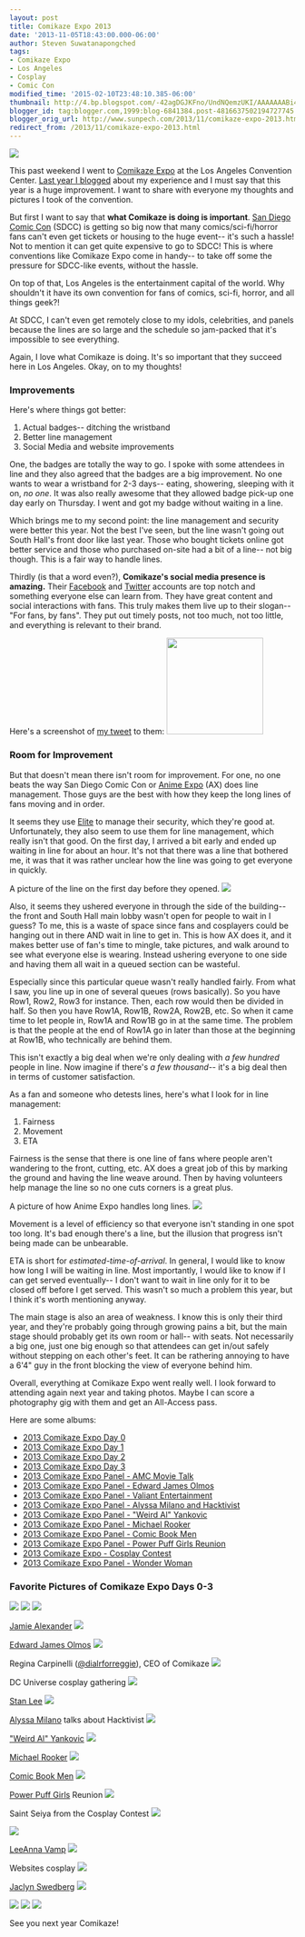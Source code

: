 ```yaml
---
layout: post
title: Comikaze Expo 2013
date: '2013-11-05T18:43:00.000-06:00'
author: Steven Suwatanapongched
tags:
- Comikaze Expo
- Los Angeles
- Cosplay
- Comic Con
modified_time: '2015-02-10T23:48:10.385-06:00'
thumbnail: http://4.bp.blogspot.com/-42agDGJKFno/UndNQemzUKI/AAAAAAABi4g/H49Xyla9JLw/s600/2013-10-31+at+12-49-19.jpg
blogger_id: tag:blogger.com,1999:blog-6841384.post-4816637502194727745
blogger_orig_url: http://www.sunpech.com/2013/11/comikaze-expo-2013.html
redirect_from: /2013/11/comikaze-expo-2013.html
---
```


<img border="0" src="http://4.bp.blogspot.com/-42agDGJKFno/UndNQemzUKI/AAAAAAABi4g/H49Xyla9JLw/s640/2013-10-31+at+12-49-19.jpg"   />

This past weekend I went to <a href="http://comikazeexpo.com/">Comikaze Expo</a> at the Los Angeles Convention Center. <a href="/2012/09/comikaze-expo">Last year I blogged</a> about my experience and I must say that this year is a huge improvement. I want to share with everyone my thoughts and pictures I took of the convention.

But first I want to say that <b>what Comikaze is doing is important</b>. <a href="http://comic-con.org/cci">San Diego Comic Con</a> (SDCC) is getting so big now that many comics/sci-fi/horror fans can't even get tickets or housing to the huge event-- it's such a hassle! Not to mention it can get quite expensive to go to SDCC! This is where conventions like Comikaze Expo come in handy-- to take off some the pressure for SDCC-like events, without the hassle.

On top of that, Los Angeles is the entertainment capital of the world. Why shouldn't it have its own convention for fans of comics, sci-fi, horror, and all things geek?!

At SDCC, I can't even get remotely close to my idols, celebrities, and panels because the lines are so large and the schedule so jam-packed that it's impossible to see everything.

Again, I love what Comikaze is doing. It's so important that they succeed here in Los Angeles. Okay, on to my thoughts!

### Improvements

Here's where things got better:

<ol>
  <li>Actual badges-- ditching the wristband</li>
  <li>Better line management</li>
  <li>Social Media and website improvements</li>
</ol>

One, the badges are totally the way to go. I spoke with some attendees in line and they also agreed that the badges are a big improvement. No one wants to wear a wristband for 2-3 days-- eating, showering, sleeping with it on, <i>no one</i>. It was also really awesome that they allowed badge pick-up one day early on Thursday. I went and got my badge without waiting in a line.

Which brings me to my second point: the line management and security were better this year. Not the best I've seen, but the line wasn't going out South Hall's front door like last year. Those who bought tickets online got better service and those who purchased on-site had a bit of a line-- not big though. This is a fair way to handle lines.

Thirdly (is that a word even?), <b>Comikaze's social media presence is amazing.</b> Their <a href="https://www.facebook.com/ComikazeExpo">Facebook</a> and <a href="https://twitter.com/stanleecomikaze">Twitter</a> accounts are top notch and something everyone else can learn from. They have great content and social interactions with fans. This truly makes them live up to their slogan-- "For fans, by fans". They put out timely posts, not too much, not too little, and everything is relevant to their brand.

Here's a screenshot of <a href="https://twitter.com/StanLeeComikaze/status/395622873835925504">my tweet</a> to them:
<a href="http://3.bp.blogspot.com/-qh5upwKi4aA/UnmPlofZjeI/AAAAAAABj4M/ghftTTEH8pM/s600/Screen+Shot+2013-11-05+at+4.38.36+PM.png" ><img border="0" src="http://3.bp.blogspot.com/-qh5upwKi4aA/UnmPlofZjeI/AAAAAAABj4M/ghftTTEH8pM/s600/Screen+Shot+2013-11-05+at+4.38.36+PM.png" height="170"  /></a>

### Room for Improvement

But that doesn't mean there isn't room for improvement. For one, no one beats the way San Diego Comic Con or <a href="http://www.anime-expo.org/">Anime Expo</a> (AX) does line management. Those guys are the best with how they keep the long lines of fans moving and in order.

It seems they use <a href="http://eliteservicesusa.com/">Elite</a> to manage their security, which they're good at. Unfortunately, they also seem to use them for line management, which really isn't that good. On the first day, I arrived a bit early and ended up waiting in line for about an hour. It's not that there was a line that bothered me, it was that it was rather unclear how the line was going to get everyone in quickly.

A picture of the line on the first day before they opened.
<img border="0" src="http://2.bp.blogspot.com/-icFbRfosqGg/UndNWW5_scI/AAAAAAABi5I/242a0A0Lg-4/s600/2013-11-01+at+12-21-38.jpg"   />

Also, it seems they ushered everyone in through the side of the building-- the front and South Hall main lobby wasn't open for people to wait in I guess? To me, this is a waste of space since fans and cosplayers could be hanging out in there AND wait in line to get in. This is how AX does it, and it makes better use of fan's time to mingle, take pictures, and walk around to see what everyone else is wearing. Instead ushering everyone to one side and having them all wait in a queued section can be wasteful.

Especially since this particular queue wasn't really handled fairly. From what I saw, you line up in one of several queues (rows basically). So you have Row1, Row2, Row3 for instance. Then, each row would then be divided in half. So then you have Row1A, Row1B, Row2A, Row2B, etc. So when it came time to let people in, Row1A and Row1B go in at the same time. The problem is that the people at the end of Row1A go in later than those at the beginning at Row1B, who technically are behind them.

This isn't exactly a big deal when we're only dealing with <i>a few hundred</i> people in line. Now imagine if there's <i>a few thousand</i>-- it's a big deal then in terms of customer satisfaction.

As a fan and someone who detests lines, here's what I look for in line management:
<ol>
  <li>Fairness</li>
  <li>Movement</li>
  <li>ETA</li>
</ol>

Fairness is the sense that there is one line of fans where people aren't wandering to the front, cutting, etc. AX does a great job of this by marking the ground and having the line weave around. Then by having volunteers help manage the line so no one cuts corners is a great plus.

A picture of how Anime Expo handles long lines.
<img border="0" src="http://3.bp.blogspot.com/-SQEH-7QFqBs/Ud0O9TxxaTI/AAAAAAABfFs/BJAsaRZ0yGA/s600/2013-07-04+at+11-35-42.jpg"   />

Movement is a level of efficiency so that everyone isn't standing in one spot too long. It's bad enough there's a line, but the illusion that progress isn't being made can be unbearable.

ETA is short for <i>estimated-time-of-arrival</i>. In general, I would like to know how long I will be waiting in line. Most importantly, I would like to know if I can get served eventually-- I don't want to wait in line only for it to be closed off before I get served. This wasn't so much a problem this year, but I think it's worth mentioning anyway.

The main stage is also an area of weakness. I know this is only their third year, and they're probably going through growing pains a bit, but the main stage should probably get its own room or hall-- with seats. Not necessarily a big one, just one big enough so that attendees can get in/out safely without stepping on each other's feet. It can be rathering annoying to have a 6'4" guy in the front blocking the view of everyone behind him.


Overall, everything at Comikaze Expo went really well. I look forward to attending again next year and taking photos. Maybe I can score a photography gig with them and get an All-Access pass.

Here are some albums:

<ul>
  <li><a href="https://www.facebook.com/media/set/?set=a.596985800366448.1073741840.408588035872893&amp;type=3">2013 Comikaze Expo Day 0</a></li>
  <li><a href="https://www.facebook.com/media/set/?set=a.596986410366387.1073741841.408588035872893&amp;type=3">2013 Comikaze Expo Day 1</a></li>
  <li><a href="https://www.facebook.com/media/set/?set=a.596991047032590.1073741842.408588035872893&amp;type=3">2013 Comikaze Expo Day 2</a></li>
  <li><a href="https://www.facebook.com/media/set/?set=a.596992713699090.1073741843.408588035872893&amp;type=3">2013 Comikaze Expo Day 3</a></li>
  <li><a href="https://www.facebook.com/media/set/?set=a.596994967032198.1073741844.408588035872893&amp;type=3">2013 Comikaze Expo Panel - AMC Movie Talk</a></li>
  <li><a href="https://www.facebook.com/media/set/?set=a.596997347031960.1073741845.408588035872893&amp;type=3">2013 Comikaze Expo Panel - Edward James Olmos</a></li>
  <li><a href="https://www.facebook.com/media/set/?set=a.596997810365247.1073741846.408588035872893&amp;type=3">2013 Comikaze Expo Panel - Valiant Entertainment</a></li>
  <li><a href="https://www.facebook.com/media/set/?set=a.596998243698537.1073741847.408588035872893&amp;type=3">2013 Comikaze Expo Panel - Alyssa Milano and Hacktivist</a></li>
  <li><a href="https://www.facebook.com/media/set/?set=a.596999460365082.1073741848.408588035872893&amp;type=3">2013 Comikaze Expo Panel - "Weird Al" Yankovic</a></li>
  <li><a href="https://www.facebook.com/media/set/?set=a.596999933698368.1073741849.408588035872893&amp;type=3">2013 Comikaze Expo Panel - Michael Rooker</a></li>
  <li><a href="https://www.facebook.com/media/set/?set=a.597000610364967.1073741850.408588035872893&amp;type=3">2013 Comikaze Expo Panel - Comic Book Men</a></li>
  <li><a href="https://www.facebook.com/media/set/?set=a.597001533698208.1073741851.408588035872893&amp;type=3">2013 Comikaze Expo Panel - Power Puff Girls Reunion</a></li>
  <li><a href="https://www.facebook.com/media/set/?set=a.597002530364775.1073741852.408588035872893&amp;type=3">2013 Comikaze Expo - Cosplay Contest</a></li>
  <li><a href="https://www.facebook.com/media/set/?set=a.597005110364517.1073741853.408588035872893&amp;type=3">2013 Comikaze Expo Panel - Wonder Woman</a></li>
</ul>

### Favorite Pictures of Comikaze Expo Days 0-3

<img border="0" src="http://4.bp.blogspot.com/-y0Yn0iZRl9c/UndNLH2D1oI/AAAAAAABi4A/M_aeBNfrn24/s600/2013-10-31+at+12-41-10.jpg"   />

<img border="0" src="http://3.bp.blogspot.com/-G7ThCfX1ZMk/UndPHCWwQ5I/AAAAAAABi-g/M8_sexmU8OU/s600/2013-11-01+at+14-58-19.jpg"   />

<img border="0" src="http://1.bp.blogspot.com/-JwjRD3TWggc/UndP29QDztI/AAAAAAABjC8/3nyKYxxlYC8/s600/2013-11-01+at+18-20-48.jpg"   /> 

<a href="http://www.imdb.com/name/nm1526352/">Jamie Alexander</a>
<img border="0" src="http://2.bp.blogspot.com/-z5OTqHbeumM/UndRcHBd5-I/AAAAAAABjN8/rVsfbhbg9WU/s600/2013-11-01+at+15-48-45.jpg"   />

<a href="http://www.imdb.com/name/nm0001579/">Edward James Olmos</a>
<img border="0" src="http://4.bp.blogspot.com/-qqODMrqMq0U/UndR_Ql14tI/AAAAAAABjSk/-LTAPwWmOno/s600/2013-11-01+at+17-32-37.jpg"   />

Regina Carpinelli (<a href="https://twitter.com/dialrforreggie">@dialrforreggie</a>), CEO of Comikaze
<img border="0" src="http://4.bp.blogspot.com/-JSnxbeLOvsc/UndP7ywvZ8I/AAAAAAABjDo/2qlXNu_b3uk/s600/2013-11-02+at+11-59-34.jpg"   />

DC Universe cosplay gathering
<img border="0" src="http://3.bp.blogspot.com/-y8GjDbj2f7g/UndP_HoCQRI/AAAAAAABjD8/2hr25EtbcDA/s600/2013-11-02+at+13-07-15.jpg"  />

<a href="http://therealstanlee.com/">Stan Lee</a>
<img border="0" src="http://3.bp.blogspot.com/-g7AGosAjr6Q/UndQPz0F_PI/AAAAAAABjFs/udAjXK9Ad3E/s600/2013-11-02+at+14-12-36.jpg"   />

<a href="https://twitter.com/Alyssa_Milano">Alyssa Milano</a> talks about Hacktivist
<img border="0" src="http://3.bp.blogspot.com/-jpI0kZJdZ1E/UndSk5-7lSI/AAAAAAABjXU/hhXJCECzFLc/s600/2013-11-02+at+12-07-57.jpg"   />

<a href="http://www.weirdal.com/">"Weird Al" Yankovic</a>
<img border="0" src="http://4.bp.blogspot.com/-jjwhSSTwWMg/UndTMepSUtI/AAAAAAABjcU/K69ngS80MTg/s600/2013-11-02+at+14-44-09.jpg"   />

<a href="http://www.imdb.com/name/nm0740264/">Michael Rooker</a>
<img border="0" src="http://3.bp.blogspot.com/-nSuNJeaaKKA/UndTUF1BBJI/AAAAAAABjdQ/Kdve-pHAMMo/s600/2013-11-02+at+16-09-39.jpg"   />

<a href="http://www.amctv.com/shows/comic-book-men">Comic Book Men</a>
<img border="0" src="http://4.bp.blogspot.com/-kpVABbVis60/UndULk-4iqI/AAAAAAABjkM/KKWvyz1y2qk/s600/2013-11-02+at+16-45-41.jpg"   />

<a href="http://en.wikipedia.org/wiki/The_Powerpuff_Girls">Power Puff Girls</a> Reunion
<img border="0" src="http://3.bp.blogspot.com/-Edg4Er1d8P4/UndUweGkQPI/AAAAAAABjow/5sW9Varh4SI/s600/2013-11-02+at+17-19-38.jpg"   />

Saint Seiya from the Cosplay Contest
<img border="0" src="http://3.bp.blogspot.com/-g3UeKXUrTEg/UndViiLItJI/AAAAAAABjuM/cVbEhm8lbw0/s600/2013-11-02+at+18-30-04.jpg"   />

<img border="0" src="http://3.bp.blogspot.com/-jltCnwkbFto/UndQwqjIkhI/AAAAAAABjJU/cL_jNe8UQKQ/s600/2013-11-03+at+12-29-58.jpg"   />

<a href="http://www.leeannavamp.com/">LeeAnna Vamp</a>
<img border="0" src="http://1.bp.blogspot.com/-Y1cCALuJe_4/UndQ2cN-yMI/AAAAAAABjJ8/5J4g33zI3Dk/s600/2013-11-03+at+12-49-27.jpg"   />

Websites cosplay
<img border="0" src="http://2.bp.blogspot.com/-9gGjvyWhwYg/UndQ7kGa70I/AAAAAAABjKc/xrOy2xZ8-iw/s600/2013-11-03+at+13-57-57.jpg"   />

<a href="https://twitter.com/Jaclyn_Swedberg">Jaclyn Swedberg</a>
<img border="0" src="http://2.bp.blogspot.com/-zgGTkgF2umU/UndRITSZkAI/AAAAAAABjL0/3fB2Xs8osh0/s600/2013-11-03+at+15-01-12.jpg"   />

<img border="0" src="http://2.bp.blogspot.com/-aTBef5hexmg/UndRMrDI5-I/AAAAAAABjMY/GlCdcOgeBVo/s600/2013-11-03+at+15-12-56.jpg"   />

<img border="0" src="http://1.bp.blogspot.com/-tQmhaD92-m0/UndRVk8S0XI/AAAAAAABjNY/wIVZSsyzvCk/s600/2013-11-03+at+16-18-15.jpg"   />

<img border="0" src="http://3.bp.blogspot.com/-AHWX4IL-Wvo/UndRZxy4I1I/AAAAAAABjNw/gEFXNuI9lSg/s600/2013-11-03+at+16-37-12.jpg"   />

See you next year Comikaze!

